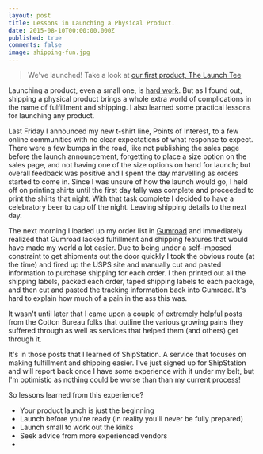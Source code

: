 ```yaml
---
layout: post
title: Lessons in Launching a Physical Product.
date: 2015-08-10T00:00:00.000Z
published: true
comments: false
image: shipping-fun.jpg
---
```

> We&#39;ve launched! Take a look at [our first product, The Launch Tee](http://pointsofinterest.clothing)

Launching a product, even a small one, is [hard work](/2015/08/01/a-bit-of-burnout.html). But as I found out, shipping a physical product brings a whole extra world of complications in the name of fulfillment and shipping. I also learned some practical lessons for launching any product.

Last Friday I announced my new t-shirt line, Points of Interest, to a few online communities with no clear expectations of what response to expect. There were a few bumps in the road, like not publishing the sales page before the launch announcement, forgetting to place a size option on the sales page, and not having one of the size options on hand for launch; but overall feedback was positive and I spent the day marvelling as orders started to come in. Since I was unsure of how the launch would go, I held off on printing shirts until the first day tally was complete and proceeded to print the shirts that night. With that task complete I decided to have a celebratory beer to cap off the night. Leaving shipping details to the next day.

The next morning I loaded up my order list in [Gumroad](https://gumroad.com) and immediately realized that Gumroad lacked fulfillment and shipping features that would have made my world a lot easier. Due to being under a self-imposed constraint to get shipments out the door quickly I took the obvious route (at the time) and fired up the USPS site and manually cut and pasted information to purchase shipping for each order. I then printed out all the shipping labels, packed each order, taped shipping labels to each package, and then cut and pasted the tracking information back into Gumroad. It&#39;s hard to explain how much of a pain in the ass this was.

It wasn&#39;t until later that I came upon a couple of [extremely](http://www.fullstopinteractive.com/blog/2010/12/so-you-want-to-make-t-shirts) [helpful](http://blog.unitedpixelworkers.com/2013/02/20/so-you-want-to-make-a-whole-bunch-of-t-shirts) [posts](https://cottonbureau.com/blog/so-you-want-to-make-even-more-t-shirts) from the Cotton Bureau folks that outline the various growing pains they suffered through as well as services that helped them (and others) get through it.

It&#39;s in those posts that I learned of ShipStation. A service that focuses on making fulfillment and shipping easier. I&#39;ve just signed up for ShipStation and will report back once I have some experience with it under my belt, but I&#39;m optimistic as nothing could be worse than than my current process!

So lessons learned from this experience?

*   Your product launch is just the beginning
*   Launch before you&#39;re ready (in reality you&#39;ll never be fully prepared)
*   Launch small to work out the kinks
*   Seek advice from more experienced vendors
*   
